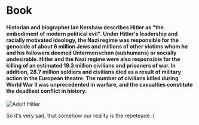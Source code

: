 # Book

#### Historian and biographer Ian Kershaw describes Hitler as "the embodiment of modern political evil". Under Hitler's leadership and racially motivated ideology, the Nazi regime was responsible for the genocide of about 6 million Jews and millions of other victims whom he and his followers deemed Untermenschen (subhumans) or socially undesirable. Hitler and the Nazi regime were also responsible for the killing of an estimated 19.3 million civilians and prisoners of war. In addition, 28.7 million soldiers and civilians died as a result of military action in the European theatre. The number of civilians killed during World War II was unprecedented in warfare, and the casualties constitute the deadliest conflict in history.


![Adolf Hitler](https://j.gifs.com/m63W2g.gif)

So it's very sad, that somehow our reality is the repeteade :(

